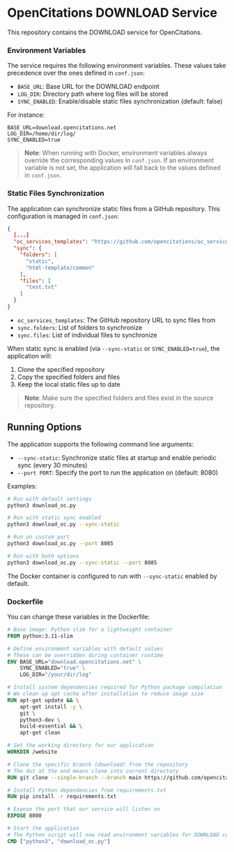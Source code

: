 # OpenCitations DOWNLOAD Service

This repository contains the DOWNLOAD service for OpenCitations.

### Environment Variables

The service requires the following environment variables. These values take precedence over the ones defined in `conf.json`:

- `BASE_URL`: Base URL for the DOWNLOAD endpoint
- `LOG_DIR`: Directory path where log files will be stored
- `SYNC_ENABLED`: Enable/disable static files synchronization (default: false)

For instance:

```env
BASE_URL=download.opencitations.net
LOG_DIR=/home/dir/log/
SYNC_ENABLED=true
```

> **Note**: When running with Docker, environment variables always override the corresponding values in `conf.json`. If an environment variable is not set, the application will fall back to the values defined in `conf.json`.

### Static Files Synchronization

The application can synchronize static files from a GitHub repository. This configuration is managed in `conf.json`:

```json
{
  [...]
  "oc_services_templates": "https://github.com/opencitations/oc_services_templates",
  "sync": {
    "folders": [
      "static",
      "html-template/common"
    ],
    "files": [
      "test.txt"
    ]
  }
}
```

- `oc_services_templates`: The GitHub repository URL to sync files from
- `sync.folders`: List of folders to synchronize
- `sync.files`: List of individual files to synchronize

When static sync is enabled (via `--sync-static` or `SYNC_ENABLED=true`), the application will:
1. Clone the specified repository
2. Copy the specified folders and files
3. Keep the local static files up to date

> **Note**: Make sure the specified folders and files exist in the source repository.

## Running Options

The application supports the following command line arguments:

- `--sync-static`: Synchronize static files at startup and enable periodic sync (every 30 minutes)
- `--port PORT`: Specify the port to run the application on (default: 8080)

Examples:
```bash
# Run with default settings
python3 download_oc.py

# Run with static sync enabled
python3 download_oc.py --sync-static

# Run on custom port
python3 download_oc.py --port 8085

# Run with both options
python3 download_oc.py --sync-static --port 8085
```

The Docker container is configured to run with `--sync-static` enabled by default.

### Dockerfile

You can change these variables in the Dockerfile:

```dockerfile
# Base image: Python slim for a lightweight container
FROM python:3.11-slim

# Define environment variables with default values
# These can be overridden during container runtime
ENV BASE_URL="download.opencitations.net" \
    SYNC_ENABLED="true" \
    LOG_DIR="/your/dir/log"

# Install system dependencies required for Python package compilation
# We clean up apt cache after installation to reduce image size
RUN apt-get update && \
    apt-get install -y \
    git \
    python3-dev \
    build-essential && \
    apt-get clean

# Set the working directory for our application
WORKDIR /website

# Clone the specific branch (download) from the repository
# The dot at the end means clone into current directory
RUN git clone --single-branch --branch main https://github.com/opencitations/oc_download .

# Install Python dependencies from requirements.txt
RUN pip install -r requirements.txt

# Expose the port that our service will listen on
EXPOSE 8080

# Start the application
# The Python script will now read environment variables for DOWNLOAD configurations
CMD ["python3", "download_oc.py"]